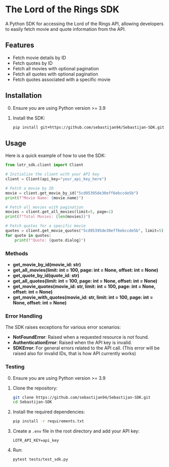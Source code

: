 # The Lord of the Rings SDK

A Python SDK for accessing the Lord of the Rings API, allowing developers to easily fetch movie and quote information from the API.

## Features

- Fetch movie details by ID
- Fetch quotes by ID
- Fetch all movies with optional pagination
- Fetch all quotes with optional pagination
- Fetch quotes associated with a specific movie

## Installation 

0. Ensure you are using Python version >= 3.9

1. Install the SDK:

   ```bash
   pip install git+https://github.com/sebastijan94/Sebastijan-SDK.git
   ```

## Usage

Here is a quick example of how to use the SDK:

```python
from lotr_sdk.client import Client

# Initialize the client with your API key
client = Client(api_key="your_api_key_here")

# Fetch a movie by ID
movie = client.get_movie_by_id("5cd95395de30eff6ebccde5b")
print(f"Movie Name: {movie.name}")

# Fetch all movies with pagination
movies = client.get_all_movies(limit=5, page=1)
print(f"Total Movies: {len(movies)}")

# Fetch quotes for a specific movie
quotes = client.get_movie_quotes("5cd95395de30eff6ebccde5b", limit=5)
for quote in quotes:
    print(f"Quote: {quote.dialog}")
```

### Methods

- **get_movie_by_id(movie_id: str)**
- **get_all_movies(limit: int = 100, page: int = None, offset: int = None)**
- **get_quote_by_id(quote_id: str)**
- **get_all_quotes(limit: int = 100, page: int = None, offset: int = None)**
- **get_movie_quotes(movie_id: str, limit: int = 100, page: int = None, offset: int = None)**
- **get_movie_with_quotes(movie_id: str, limit: int = 100, page: int = None, offset: int = None)**

### Error Handling

The SDK raises exceptions for various error scenarios:

- **NotFoundError**: Raised when a requested resource is not found.
- **AuthenticationError**: Raised when the API key is invalid.
- **SDKError**: For general errors related to the API call. (This error will be raised also for invalid IDs, that is how API currently works)

### Testing

0. Ensure you are using Python version >= 3.9

1. Clone the repository:

   ```bash
   git clone https://github.com/sebastijan94/Sebastijan-SDK.git
   cd Sebastijan-SDK
   ```

2. Install the required dependencies:

   ```bash
   pip install -r requirements.txt
   ```

3. Create a `.env` file in the root directory and add your API key:

   ```plaintext
   LOTR_API_KEY=api_key
   ```


4. Run:
   ```bash
   pytest tests/test_sdk.py
   ```
